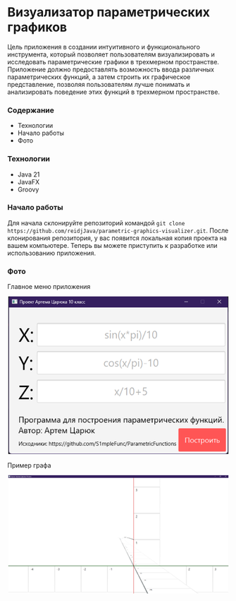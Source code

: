 <h1>Визуализатор параметрических графиков</h1>

Цель приложения в создании интуитивного и функционального инструмента, который позволяет пользователям визуализировать и исследовать параметрические графики в трехмерном пространстве. 
Приложение должно предоставлять возможность ввода различных параметрических функций, а затем строить их графическое представление, 
позволяя пользователям лучше понимать и анализировать поведение этих функций в трехмерном пространстве.

<h3>Содержание</h3>
<ul>
  <li>
    Технологии
  </li>
  <li>
    Начало работы
  </li>
  <li>
    Фото
  </li>
</ul>

<h3>Технологии</h3>
<ul>
  <li>Java 21</li>
  <li>JavaFX</li>
  <li>Groovy</li>
</ul>

<h3>Начало работы</h3>

Для начала склонируйте репозиторий командой `git clone https://github.com/reidjJava/parametric-graphics-visualizer.git`.
После клонирования репозитория, у вас появится локальная копия проекта на вашем компьютере. Теперь вы можете приступить к разработке или использованию приложения.

<h3>Фото</h3>

Главное меню приложения
<p align="center">
 <img width="500px" src="https://github.com/funcid/parametric-graphics-visualizer/blob/main/images/mainmenu.png"/>
</p>

Пример графа
<p align="center">
 <img width="500px" src="https://github.com/funcid/parametric-graphics-visualizer/blob/main/images/result.png"/>
</p>




